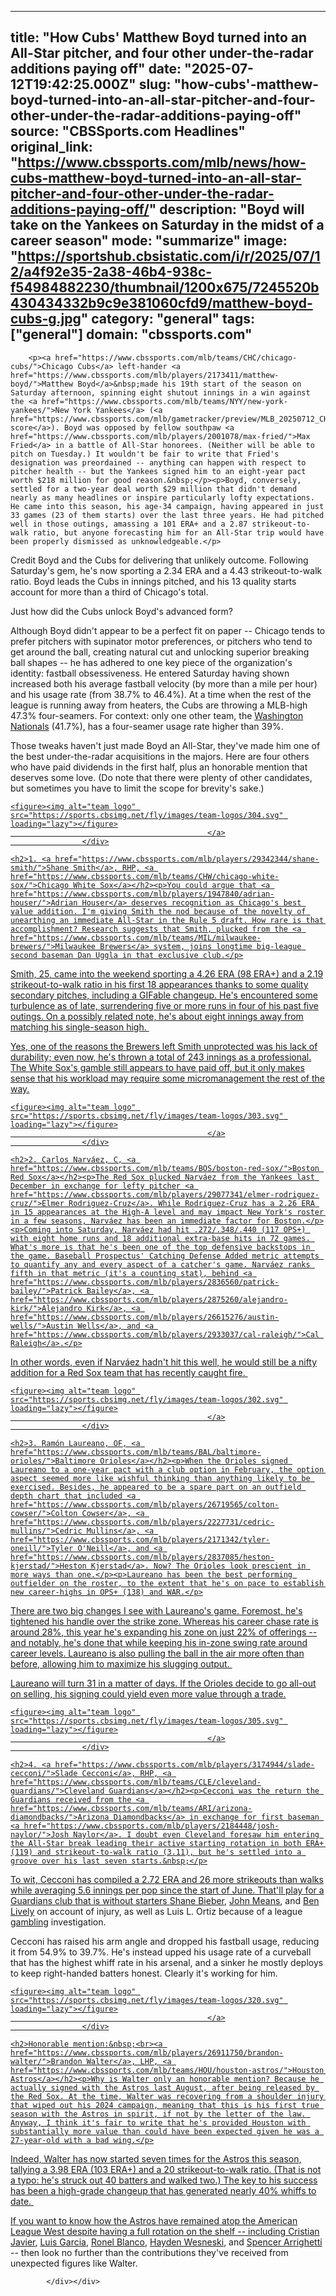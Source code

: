 ---
   title: "How Cubs' Matthew Boyd turned into an All-Star pitcher, and four other under-the-radar additions paying off"
   date: "2025-07-12T19:42:25.000Z"
   slug: "how-cubs'-matthew-boyd-turned-into-an-all-star-pitcher-and-four-other-under-the-radar-additions-paying-off"
   source: "CBSSports.com Headlines"
   original_link: "https://www.cbssports.com/mlb/news/how-cubs-matthew-boyd-turned-into-an-all-star-pitcher-and-four-other-under-the-radar-additions-paying-off/"
   description: "Boyd will take on the Yankees on Saturday in the midst of a career season"
   mode: "summarize"
   image: "https://sportshub.cbsistatic.com/i/r/2025/07/12/a4f92e35-2a38-46b4-938c-f54984882230/thumbnail/1200x675/7245520b430434332b9c9e381060cfd9/matthew-boyd-cubs-g.jpg"
   category: "general"
   tags: ["general"]
   domain: "cbssports.com"
  ---
  <div id="readability-page-1" class="page"><div>
        
        
                            
                
        <p><a href="https://www.cbssports.com/mlb/teams/CHC/chicago-cubs/">Chicago Cubs</a> left-hander <a href="https://www.cbssports.com/mlb/players/2173411/matthew-boyd/">Matthew Boyd</a>&nbsp;made his 19th start of the season on Saturday afternoon, spinning eight shutout innings in a win against the <a href="https://www.cbssports.com/mlb/teams/NYY/new-york-yankees/">New York Yankees</a> (<a href="https://www.cbssports.com/mlb/gametracker/preview/MLB_20250712_CHC@NYY/">box score</a>). Boyd was opposed by fellow southpaw <a href="https://www.cbssports.com/mlb/players/2001078/max-fried/">Max Fried</a> in a battle of All-Star honorees. (Neither will be able to pitch on Tuesday.) It wouldn't be fair to write that Fried's designation was preordained -- anything can happen with respect to pitcher health -- but the Yankees signed him to an eight-year pact worth $218 million for good reason.&nbsp;</p><p>Boyd, conversely, settled for a two-year deal worth $29 million that didn't demand nearly as many headlines or inspire particularly lofty expectations. He came into this season, his age-34 campaign, having appeared in just 33 games (23 of them starts) over the last three years. He had pitched well in those outings, amassing a 101 ERA+ and a 2.87 strikeout-to-walk ratio, but anyone forecasting him for an All-Star trip would have been properly dismissed as unknowledgeable.</p>
<p>Credit Boyd and the Cubs for delivering that unlikely outcome. Following Saturday's gem, he's now sporting a 2.34 ERA and a 4.43 strikeout-to-walk ratio. Boyd leads the Cubs in innings pitched, and his 13 quality starts account for more than a third of Chicago's total.&nbsp;</p><p>Just how did the Cubs unlock Boyd's advanced form?&nbsp;</p><p>Although Boyd didn't appear to be a perfect fit on paper -- Chicago tends to prefer pitchers with supinator motor preferences, or pitchers who tend to get around the ball, creating natural cut and unlocking superior breaking ball shapes -- he has adhered to one key piece of the organization's identity: fastball obsessiveness. He entered Saturday having shown increased both his average fastball velocity (by more than a mile per hour) and his usage rate (from 38.7% to 46.4%). At a time when the rest of the league is running away from heaters, the Cubs are throwing a MLB-high 47.3% four-seamers. For context: only one other team, the <a href="https://www.cbssports.com/mlb/teams/WAS/washington-nationals/">Washington Nationals</a> (41.7%), has a four-seamer usage rate higher than 39%.&nbsp;</p>
        

<p>Those tweaks haven't just made Boyd an All-Star, they've made him one of the best under-the-radar acquisitions in the majors. Here are four others who have paid dividends in the first half, plus an honorable mention that deserves some love. (Do note that there were plenty of other candidates, but sometimes you have to limit the scope for brevity's sake.)</p><div>
                            <a href="https://www.cbssports.com/mlb/teams/CHW/chicago-white-sox/" aria-label="home team page">
                                                                                                                                                    
        
    <figure><img alt="team logo" src="https://sports.cbsimg.net/fly/images/team-logos/304.svg" loading="lazy"></figure>
                                                </a>
                    </div>
    
    <h2>1. <a href="https://www.cbssports.com/mlb/players/29342344/shane-smith/">Shane Smith</a>, RHP, <a href="https://www.cbssports.com/mlb/teams/CHW/chicago-white-sox/">Chicago White Sox</a></h2><p>You could argue that <a href="https://www.cbssports.com/mlb/players/1947840/adrian-houser/">Adrian Houser</a> deserves recognition as Chicago's best value addition. I'm giving Smith the nod because of the novelty of unearthing an immediate All-Star in the Rule 5 draft. How rare is that accomplishment? Research suggests that Smith, plucked from the <a href="https://www.cbssports.com/mlb/teams/MIL/milwaukee-brewers/">Milwaukee Brewers</a> system, joins longtime big-league second baseman Dan Uggla in that exclusive club.</p>
<p>Smith, 25, came into the weekend sporting a 4.26 ERA (98 ERA+) and a 2.19 strikeout-to-walk ratio in his first 18 appearances thanks to some quality secondary pitches, including a GIFable changeup. He's encountered some turbulence as of late, surrendering five or more runs in four of his past five outings. On a possibly related note, he's about eight innings away from matching his single-season high.&nbsp;</p>
        

<p>Yes, one of the reasons the Brewers left Smith unprotected was his lack of durability; even now, he's thrown a total of 243 innings as a professional. The White Sox's gamble still appears to have paid off, but it only makes sense that his workload may require some micromanagement the rest of the way.</p><div>
                            <a href="https://www.cbssports.com/mlb/teams/BOS/boston-red-sox/" aria-label="home team page">
                                                                                                                                                    
        
    <figure><img alt="team logo" src="https://sports.cbsimg.net/fly/images/team-logos/303.svg" loading="lazy"></figure>
                                                </a>
                    </div>
    
    <h2>2. Carlos Narváez, C, <a href="https://www.cbssports.com/mlb/teams/BOS/boston-red-sox/">Boston Red Sox</a></h2><p>The Red Sox plucked Narváez from the Yankees last December in exchange for lefty pitcher <a href="https://www.cbssports.com/mlb/players/29077341/elmer-rodriguez-cruz/">Elmer Rodriguez-Cruz</a>. While Rodriguez-Cruz has a 2.26 ERA in 15 appearances at the High-A level and may impact New York's roster in a few seasons, Narváez has been an immediate factor for Boston.</p><p>Coming into Saturday, Narváez had hit .272/.348/.440 (117 OPS+) with eight home runs and 18 additional extra-base hits in 72 games. What's more is that he's been one of the top defensive backstops in the game. Baseball Prospectus' Catching Defense Added metric attempts to quantify any and every aspect of a catcher's game. Narváez ranks fifth in that metric (it's a counting stat), behind <a href="https://www.cbssports.com/mlb/players/2836560/patrick-bailey/">Patrick Bailey</a>, <a href="https://www.cbssports.com/mlb/players/2875260/alejandro-kirk/">Alejandro Kirk</a>, <a href="https://www.cbssports.com/mlb/players/26615276/austin-wells/">Austin Wells</a>, and <a href="https://www.cbssports.com/mlb/players/2933037/cal-raleigh/">Cal Raleigh</a>.</p>
        

<p>In other words, even if Narváez hadn't hit this well, he would still be a nifty addition for a Red Sox team that has recently caught fire.&nbsp;</p><div>
                            <a href="https://www.cbssports.com/mlb/teams/BAL/baltimore-orioles/" aria-label="home team page">
                                                                                                                                                    
        
    <figure><img alt="team logo" src="https://sports.cbsimg.net/fly/images/team-logos/302.svg" loading="lazy"></figure>
                                                </a>
                    </div>
    
    <h2>3. Ramón Laureano, OF, <a href="https://www.cbssports.com/mlb/teams/BAL/baltimore-orioles/">Baltimore Orioles</a></h2><p>When the Orioles signed Laureano to a one-year pact with a club option in February, the option aspect seemed more like wishful thinking than anything likely to be exercised. Besides, he appeared to be a spare part on an outfield depth chart that included <a href="https://www.cbssports.com/mlb/players/26719565/colton-cowser/">Colton Cowser</a>, <a href="https://www.cbssports.com/mlb/players/2227731/cedric-mullins/">Cedric Mullins</a>, <a href="https://www.cbssports.com/mlb/players/2171342/tyler-oneill/">Tyler O'Neill</a>, and <a href="https://www.cbssports.com/mlb/players/2837085/heston-kjerstad/">Heston Kjerstad</a>. Now? The Orioles look prescient in more ways than one.</p><p>Laureano has been the best performing outfielder on the roster, to the extent that he's on pace to establish new career-highs in OPS+ (138) and WAR.</p>
        

<p>There are two big changes I see with Laureano's game. Foremost, he's tightened his handle over the strike zone. Whereas his career chase rate is around 28%, this year he's expanding his zone on just 22% of offerings -- and notably, he's done that while keeping his in-zone swing rate around career levels. Laureano is also pulling the ball in the air more often than before, allowing him to maximize his slugging output.&nbsp;</p><p>Laureano will turn 31 in a matter of days. If the Orioles decide to go all-out on selling, his signing could yield even more value through a trade.</p><div>
                            <a href="https://www.cbssports.com/mlb/teams/CLE/cleveland-guardians/" aria-label="home team page">
                                                                                                                                                    
        
    <figure><img alt="team logo" src="https://sports.cbsimg.net/fly/images/team-logos/305.svg" loading="lazy"></figure>
                                                </a>
                    </div>
    
    <h2>4. <a href="https://www.cbssports.com/mlb/players/3174944/slade-cecconi/">Slade Cecconi</a>, RHP, <a href="https://www.cbssports.com/mlb/teams/CLE/cleveland-guardians/">Cleveland Guardians</a></h2><p>Cecconi was the return the Guardians received from the <a href="https://www.cbssports.com/mlb/teams/ARI/arizona-diamondbacks/">Arizona Diamondbacks</a> in exchange for first baseman <a href="https://www.cbssports.com/mlb/players/2184448/josh-naylor/">Josh Naylor</a>. I doubt even Cleveland foresaw him entering the All-Star break leading their active starting rotation in both ERA+ (119) and strikeout-to-walk ratio (3.11), but he's settled into a groove over his last seven starts.&nbsp;</p>
        

<p>To wit, Cecconi has compiled a 2.72 ERA and 26 more strikeouts than walks while averaging 5.6 innings per pop since the start of June. That'll play for a Guardians club that is without starters <a href="https://www.cbssports.com/mlb/players/2507333/shane-bieber/">Shane Bieber</a>, <a href="https://www.cbssports.com/mlb/players/2824299/john-means/">John Means</a>, and <a href="https://www.cbssports.com/mlb/players/2117048/ben-lively/">Ben Lively</a> on account of injury, as well as Luis L. Ortiz because of a league <a href="https://www.cbssports.com/betting/">gambling</a> investigation.</p><p>Cecconi has raised his arm angle and dropped his fastball usage, reducing it from 54.9% to 39.7%. He's instead upped his usage rate of a curveball that has the highest whiff rate in his arsenal, and a sinker he mostly deploys to keep right-handed batters honest. Clearly it's working for him.</p><div>
                            <a href="https://www.cbssports.com/mlb/teams/HOU/houston-astros/" aria-label="home team page">
                                                                                                                                                    
        
    <figure><img alt="team logo" src="https://sports.cbsimg.net/fly/images/team-logos/320.svg" loading="lazy"></figure>
                                                </a>
                    </div>
    
    <h2>Honorable mention:&nbsp;<br><a href="https://www.cbssports.com/mlb/players/26911750/brandon-walter/">Brandon Walter</a>, LHP, <a href="https://www.cbssports.com/mlb/teams/HOU/houston-astros/">Houston Astros</a></h2><p>Why is Walter only an honorable mention? Because he actually signed with the Astros last August, after being released by the Red Sox. At the time, Walter was recovering from a shoulder injury that wiped out his 2024 campaign, meaning that this is his first true season with the Astros in spirit, if not by the letter of the law. Anyway, I think it's fair to write that he's provided Houston with substantially more value than could have been expected given he was a 27-year-old with a bad wing.</p>
        


<p>Indeed, Walter has now started seven times for the Astros this season, tallying a 3.98 ERA (103 ERA+) and a 20 strikeout-to-walk ratio. (That is not a typo: he's struck out 40 batters and walked two.) The key to his success has been a high-grade changeup that has generated nearly 40% whiffs to date.&nbsp;</p><p>If you want to know how the Astros have remained atop the American League West despite having a full rotation on the shelf -- including <a href="https://www.cbssports.com/mlb/players/2910637/cristian-javier/">Cristian Javier</a>, <a href="https://www.cbssports.com/mlb/players/2069487/luis-garcia/">Luis Garcia</a>, <a href="https://www.cbssports.com/mlb/players/2821587/ronel-blanco/">Ronel Blanco</a>, <a href="https://www.cbssports.com/mlb/players/26911738/hayden-wesneski/">Hayden Wesneski</a>, and <a href="https://www.cbssports.com/mlb/players/29075773/spencer-arrighetti/">Spencer Arrighetti</a> -- then look no further than the contributions they've received from unexpected figures like Walter.&nbsp;</p>


        
            </div></div>